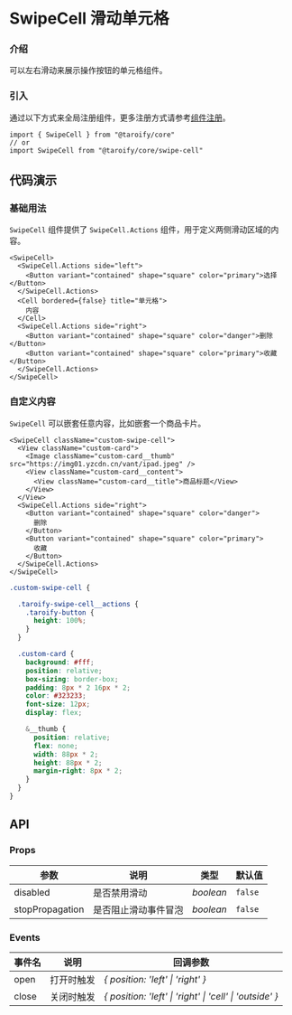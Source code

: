 # SwipeCell 滑动单元格

### 介绍

可以左右滑动来展示操作按钮的单元格组件。

### 引入

通过以下方式来全局注册组件，更多注册方式请参考[组件注册](#/zh-CN/advanced-usage#zu-jian-zhu-ce)。

```tsx
import { SwipeCell } from "@taroify/core"
// or
import SwipeCell from "@taroify/core/swipe-cell"
```

## 代码演示

### 基础用法

`SwipeCell` 组件提供了 `SwipeCell.Actions` 组件，用于定义两侧滑动区域的内容。

```tsx
<SwipeCell>
  <SwipeCell.Actions side="left">
    <Button variant="contained" shape="square" color="primary">选择</Button>
  </SwipeCell.Actions>
  <Cell bordered={false} title="单元格">
    内容
  </Cell>
  <SwipeCell.Actions side="right">
    <Button variant="contained" shape="square" color="danger">删除</Button>
    <Button variant="contained" shape="square" color="primary">收藏</Button>
  </SwipeCell.Actions>
</SwipeCell>
```

### 自定义内容

`SwipeCell` 可以嵌套任意内容，比如嵌套一个商品卡片。

```tsx
<SwipeCell className="custom-swipe-cell">
  <View className="custom-card">
    <Image className="custom-card__thumb" src="https://img01.yzcdn.cn/vant/ipad.jpeg" />
    <View className="custom-card__content">
      <View className="custom-card__title">商品标题</View>
    </View>
  </View>
  <SwipeCell.Actions side="right">
    <Button variant="contained" shape="square" color="danger">
      删除
    </Button>
    <Button variant="contained" shape="square" color="primary">
      收藏
    </Button>
  </SwipeCell.Actions>
</SwipeCell>
```

```scss
.custom-swipe-cell {

  .taroify-swipe-cell__actions {
    .taroify-button {
      height: 100%;
    }
  }

  .custom-card {
    background: #fff;
    position: relative;
    box-sizing: border-box;
    padding: 8px * 2 16px * 2;
    color: #323233;
    font-size: 12px;
    display: flex;

    &__thumb {
      position: relative;
      flex: none;
      width: 88px * 2;
      height: 88px * 2;
      margin-right: 8px * 2;
    }
  }
}

```

## API

### Props

| 参数 | 说明 | 类型 | 默认值 |
| --- | --- | --- | --- |
| disabled | 是否禁用滑动 | _boolean_ | `false` |
| stopPropagation | 是否阻止滑动事件冒泡 | _boolean_ | `false` |

### Events

| 事件名 | 说明 | 回调参数 |
| --- | --- | --- |
| open | 打开时触发 | _{ position: 'left' \| 'right' }_ |
| close | 关闭时触发 | _{ position: 'left' \| 'right' \| 'cell' \| 'outside' }_ |
